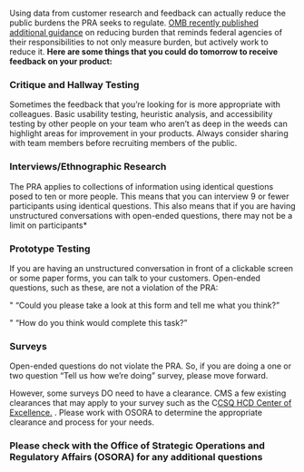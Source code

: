 Using data from customer research and feedback can actually reduce the public burdens the PRA seeks to regulate. [OMB recently published additional guidance](https://www.whitehouse.gov/wp-content/uploads/2022/04/M-22-10.pdf) on reducing burden that reminds federal agencies of their responsibilities to not only measure burden, but actively work to reduce it. **Here are some things that you could do tomorrow to receive feedback on your product:**

### Critique and Hallway Testing

Sometimes the feedback that you’re looking for is more appropriate with colleagues. Basic usability testing, heuristic analysis, and accessibility testing by other people on your team who aren’t as deep in the weeds can highlight areas for improvement in your products. Always consider sharing with team members before recruiting members of the public.

### Interviews/Ethnographic Research

The PRA applies to collections of information using identical questions posed to ten or more people. This means that you can interview 9 or fewer participants using identical questions. This also means that if you are having unstructured conversations with open-ended questions, there may not be a limit on participants*

### Prototype Testing

If you are having an unstructured conversation in front of a clickable screen or some paper forms, you can talk to your customers. Open-ended questions, such as these, are not a violation of the PRA:

" “Could you please take a look at this form and tell me what you think?”

" “How do you think would complete this task?”

### Surveys

Open-ended questions do not violate the PRA. So, if you are doing a one or two question “Tell us how we’re doing” survey, please move forward.

However, some surveys DO need to have a clearance. CMS a few existing clearances that may apply to your survey such as the C[CSQ HCD Center of Excellence.](https://qnetconfluence.cms.gov/display/HCD/Paperwork+Reduction+Act') . Please work with OSORA to determine the appropriate clearance and process for your needs.



### Please check with the Office of Strategic Operations and Regulatory Affairs (OSORA) for any additional questions





